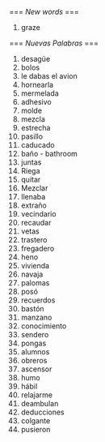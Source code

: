 === *New words* ===

1.  graze

=== *Nuevas Palabras* ===

1. desagüe
2. bolos
3. le dabas el avion
4. hornearla
5. mermelada
6. adhesivo
7. molde
8. mezcla
9. estrecha
10. pasillo
11. caducado
12. baño - bathroom
13. juntas
14. Riega
15. quitar
16. Mezclar
17. llenaba
18. extraño
19. vecindario
20. recaudar
21. vetas
22. trastero
23. fregadero
24. heno
25. vivienda
26. navaja
27. palomas
28. posó
29. recuerdos
30. bastón
31. manzano
32. conocimiento
33. sendero
34. pongas
35. alumnos
36. obreros
37. ascensor
38. humo
39. hábil
40. relajarme   
41. deambulan
42. deducciones
43. colgante
44. pusieron
